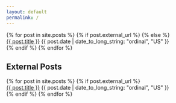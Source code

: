 ```yaml
---
layout: default
permalink: /
---
```


<div class="post-container">
	{% for post in site.posts %}
        {% if post.external_url %}
        {% else %}
        <div class="post-list">
            <a class="post-title" href="{{ site.url }}{{ post.url }}">{{ post.title }}</a>
<!--            {% for tag in post.tags %}
                {{ tag }}
            {% endfor %} -->
            <time datetime="{{ post.date | date_to_xmlschema }}" class="post-date">{{ post.date |  date_to_long_string: "ordinal", "US" }}</time>
        </div>
    {% endif %}
    {% endfor %}
    <h2>External Posts</h2>
    {% for post in site.posts %}
        {% if post.external_url %}
        <div class="post-list">
            <a class="post-title" href="{{ post.external_url }}">{{ post.title }}</a>
            <time datetime="{{ post.date | date_to_xmlschema }}" class="post-date">{{ post.date | date_to_long_string: "ordinal", "US" }}</time>
        </div>
        {% endif %}
    {% endfor %}
</div>
